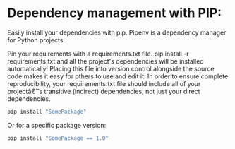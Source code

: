 # Dependency management with PIP:

Easily install your dependencies with pip. Pipenv is a dependency manager for Python projects.

Pin your requirements with a requirements.txt file. pip install -r requirements.txt and all the project's dependencies will be installed automatically! Placing this file into version control alongside the source code makes it easy for others to use and edit it. In order to ensure complete reproducibility, your requirements.txt file should include all of your projectâ€™s transitive (indirect) dependencies, not just your direct dependencies.

```sh
pip install "SomePackage"
```
Or for a specific package version:
```sh
pip install "SomePackage == 1.0"
```
